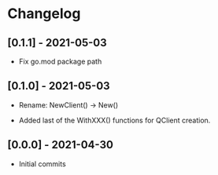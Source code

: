 # Changelog

## [0.1.1] - 2021-05-03

- Fix go.mod package path

## [0.1.0] - 2021-05-03

- Rename: NewClient() -> New()

- Added last of the WithXXX() functions for QClient creation.

## [0.0.0] - 2021-04-30

- Initial commits